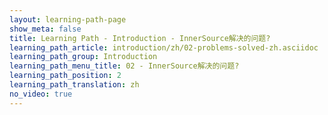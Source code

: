 ```yaml
---
layout: learning-path-page
show_meta: false
title: Learning Path - Introduction - InnerSource解决的问题?
learning_path_article: introduction/zh/02-problems-solved-zh.asciidoc
learning_path_group: Introduction
learning_path_menu_title: 02 - InnerSource解决的问题?
learning_path_position: 2
learning_path_translation: zh
no_video: true
---
```

<!--- This file autogenerated from https://github.com/InnerSourceCommons/InnerSourceLearningPath/blob/master/scripts/generate_learning_path_markdown.js -->